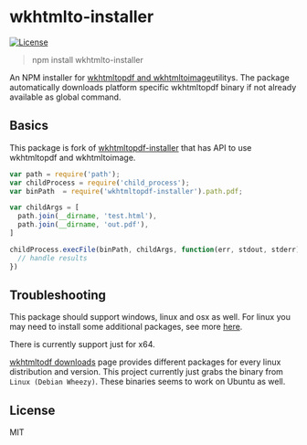 # wkhtmlto-installer
[![License](http://img.shields.io/npm/l/wkhtmltopdf-installer.svg?style=flat-square)](http://opensource.org/licenses/MIT)

> npm install wkhtmlto-installer

An NPM installer for [wkhtmltopdf and wkhtmltoimage](http://wkhtmltopdf.org/)utilitys. The package automatically downloads platform specific wkhtmltopdf binary if not already available as global command.

## Basics

This package is fork of [wkhtmltopdf-installer](https://www.npmjs.com/package/wkhtmltopdf-installer) that has API to use wkhtmltopdf and wkhtmltoimage.

```javascript
var path = require('path');
var childProcess = require('child_process');
var binPath  = require('wkhtmltopdf-installer').path.pdf;

var childArgs = [
  path.join(__dirname, 'test.html'),
  path.join(__dirname, 'out.pdf'),
]

childProcess.execFile(binPath, childArgs, function(err, stdout, stderr) {
  // handle results
})
```

## Troubleshooting
This package should support windows, linux and osx as well. For linux you may need to install some additional packages, see more [here](https://github.com/zakird/wkhtmltopdf_binary_gem/issues/19).

There is currently support just for x64.

[wkhtmltodf downloads](http://wkhtmltopdf.org/downloads.html) page provides different packages for every linux distribution and version. This project currently just grabs the binary from `Linux (Debian Wheezy)`. These binaries seems to work on Ubuntu as well.

## License
MIT
